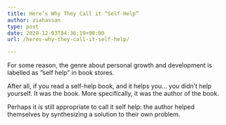 ```yaml
---
title: Here’s Why They Call it “Self-Help”
author: ziahassan
type: post
date: 2020-12-03T04:36:19+00:00
url: /heres-why-they-call-it-self-help/

---
```

For some reason, the genre about personal growth and development is labelled as “self help” in book stores.

After all, if you read a self-help book, and it helps you… you didn’t help yourself. It was the book. More specifically, it was the author of the book.

Perhaps it _is_ still appropriate to call it self help: the author helped themselves by synthesizing a solution to their own problem.